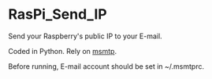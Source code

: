 # RasPi_Send_IP

Send your Raspberry's public IP to your E-mail.

Coded in Python. Rely on <a href="http://msmtp.sourceforge.net">msmtp</a>.
 
Before running, E-mail account should be set in ~/.msmtprc.
